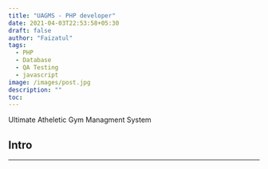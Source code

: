 ```yaml
---
title: "UAGMS - PHP developer"
date: 2021-04-03T22:53:58+05:30
draft: false
author: "Faizatul"
tags:
  - PHP
  - Database
  - QA Testing
  - javascript
image: /images/post.jpg
description: ""
toc: 
---
```


Ultimate Atheletic Gym Managment System

## Intro


<hr>
